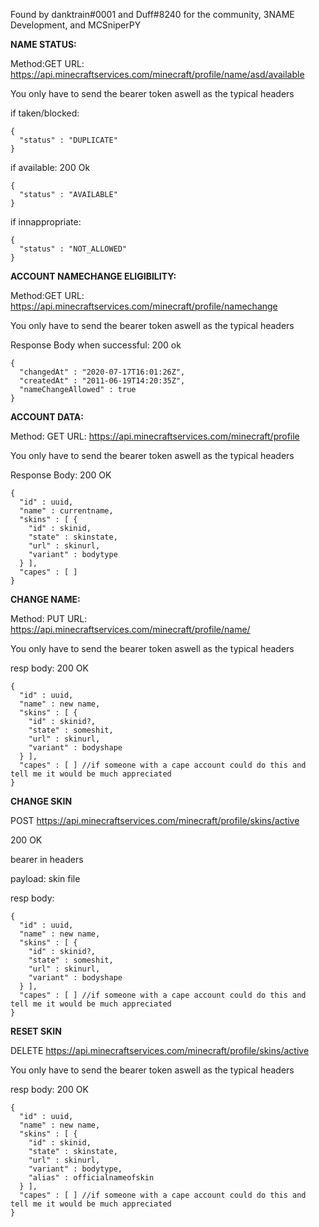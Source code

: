 Found by danktrain#0001 and Duff#8240 for the community, 3NAME Development, and MCSniperPY

**NAME STATUS:**

Method:GET 
URL: https://api.minecraftservices.com/minecraft/profile/name/asd/available

You only have to send the bearer token aswell as the typical headers

if taken/blocked:
```
{
  "status" : "DUPLICATE"
}
```

if available:
200 Ok
```
{
  "status" : "AVAILABLE"
}
```

if innappropriate:
```
{
  "status" : "NOT_ALLOWED"
}
```

**ACCOUNT NAMECHANGE ELIGIBILITY:**

Method:GET
URL: https://api.minecraftservices.com/minecraft/profile/namechange

You only have to send the bearer token aswell as the typical headers

Response Body when successful:
200 ok
```
{
  "changedAt" : "2020-07-17T16:01:26Z",
  "createdAt" : "2011-06-19T14:20:35Z",
  "nameChangeAllowed" : true
}
```

**ACCOUNT DATA:**

Method: GET
URL: https://api.minecraftservices.com/minecraft/profile

You only have to send the bearer token aswell as the typical headers

Response Body: 
200 OK

```
{
  "id" : uuid,
  "name" : currentname,
  "skins" : [ {
    "id" : skinid,
    "state" : skinstate,
    "url" : skinurl,
    "variant" : bodytype
  } ],
  "capes" : [ ]
}
```

**CHANGE NAME:**

Method: PUT
URL: https://api.minecraftservices.com/minecraft/profile/name/<name>

You only have to send the bearer token aswell as the typical headers

resp body:
200 OK
```
{
  "id" : uuid,
  "name" : new name,
  "skins" : [ {
    "id" : skinid?,
    "state" : someshit,
    "url" : skinurl,
    "variant" : bodyshape
  } ],
  "capes" : [ ] //if someone with a cape account could do this and tell me it would be much appreciated
}
```

**CHANGE SKIN**

POST https://api.minecraftservices.com/minecraft/profile/skins/active

200 OK

bearer in headers

payload: skin file

resp body:
```
{
  "id" : uuid,
  "name" : new name,
  "skins" : [ {
    "id" : skinid?,
    "state" : someshit,
    "url" : skinurl,
    "variant" : bodyshape
  } ],
  "capes" : [ ] //if someone with a cape account could do this and tell me it would be much appreciated
}
```

**RESET SKIN**

DELETE https://api.minecraftservices.com/minecraft/profile/skins/active



You only have to send the bearer token aswell as the typical headers

resp body:
200 OK
```
{
  "id" : uuid,
  "name" : new name,
  "skins" : [ {
    "id" : skinid,
    "state" : skinstate,
    "url" : skinurl,
    "variant" : bodytype,
    "alias" : officialnameofskin
  } ],
  "capes" : [ ] //if someone with a cape account could do this and tell me it would be much appreciated
}
```
